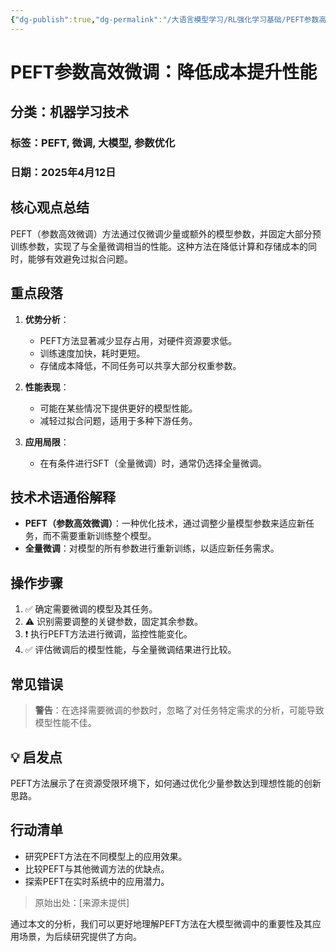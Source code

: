 ```yaml
---
{"dg-publish":true,"dg-permalink":"/大语言模型学习/RL强化学习基础/PEFT参数高效微调/介绍","dg-home":false,"dg-description":"在此输入笔记的描述","dg-hide":false,"dg-hide-title":false,"dg-show-backlinks":true,"dg-show-local-graph":true,"dg-show-inline-title":true,"dg-pinned":false,"dg-passphrase":"在此输入访问密码","dg-enable-mathjax":false,"dg-enable-mermaid":false,"dg-enable-uml":false,"dg-note-icon":0,"dg-enable-dataview":false,"tags":["NLP"],"permalink":"/大语言模型学习/RL强化学习基础/PEFT参数高效微调/介绍/","dgShowBacklinks":true,"dgShowLocalGraph":true,"dgShowInlineTitle":true,"dgPassFrontmatter":true,"noteIcon":0,"created":"2025-04-23T22:43:12.187+08:00","updated":"2025-04-23T22:45:08.029+08:00"}
---
```




# PEFT参数高效微调：降低成本提升性能

## 分类：机器学习技术

### 标签：PEFT, 微调, 大模型, 参数优化


### 日期：2025年4月12日


## 核心观点总结
PEFT（参数高效微调）方法通过仅微调少量或额外的模型参数，并固定大部分预训练参数，实现了与全量微调相当的性能。这种方法在降低计算和存储成本的同时，能够有效避免过拟合问题。


## 重点段落
1. **优势分析**：
   - PEFT方法显著减少显存占用，对硬件资源要求低。
   - 训练速度加快，耗时更短。
   - 存储成本降低，不同任务可以共享大部分权重参数。

2. **性能表现**：
   - 可能在某些情况下提供更好的模型性能。
   - 减轻过拟合问题，适用于多种下游任务。

3. **应用局限**：
   - 在有条件进行SFT（全量微调）时，通常仍选择全量微调。


## 技术术语通俗解释
- **PEFT（参数高效微调）**：一种优化技术，通过调整少量模型参数来适应新任务，而不需要重新训练整个模型。
- **全量微调**：对模型的所有参数进行重新训练，以适应新任务需求。


## 操作步骤
1. ✅ 确定需要微调的模型及其任务。
2. ⚠ 识别需要调整的关键参数，固定其余参数。
3. ❗ 执行PEFT方法进行微调，监控性能变化。
4. ✅ 评估微调后的模型性能，与全量微调结果进行比较。


## 常见错误
> **警告**：在选择需要微调的参数时，忽略了对任务特定需求的分析，可能导致模型性能不佳。


## 💡 启发点
PEFT方法展示了在资源受限环境下，如何通过优化少量参数达到理想性能的创新思路。


## 行动清单
- 研究PEFT方法在不同模型上的应用效果。
- 比较PEFT与其他微调方法的优缺点。
- 探索PEFT在实时系统中的应用潜力。

> 原始出处：[来源未提供]

通过本文的分析，我们可以更好地理解PEFT方法在大模型微调中的重要性及其应用场景，为后续研究提供了方向。
